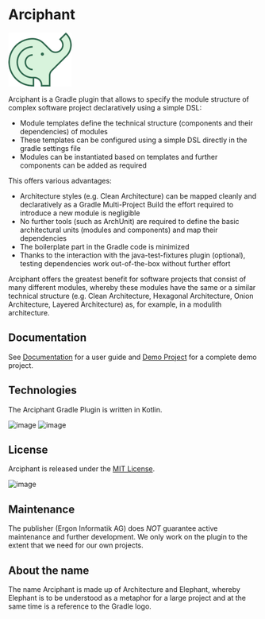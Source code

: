 # Arciphant

![Logo](./assets/logo.png)

Arciphant is a Gradle plugin that allows to specify the module structure of complex software project declaratively using a simple DSL:
* Module templates define the technical structure (components and their dependencies) of modules
* These templates can be configured using a simple DSL directly in the gradle settings file
* Modules can be instantiated based on templates and further components can be added as required

This offers various advantages:
* Architecture styles (e.g. Clean Architecture) can be mapped cleanly and declaratively as a Gradle Multi-Project Build the effort required to introduce a new module is negligible
* No further tools (such as ArchUnit) are required to define the basic architectural units (modules and components) and map their dependencies
* The boilerplate part in the Gradle code is minimized
* Thanks to the interaction with the java-test-fixtures plugin (optional), testing dependencies work out-of-the-box without further effort

Arciphant offers the greatest benefit for software projects that consist of many different modules, whereby these modules have the same or a similar technical structure (e.g. Clean Architecture, Hexagonal Architecture, Onion Architecture, Layered Architecture) as, for example, in a modulith architecture.

## Documentation

See [Documentation](DOCUMENTATION.md) for a user guide and [Demo Project](./demo-project.md) for a complete demo project.

## Technologies

The Arciphant Gradle Plugin is written in Kotlin.

![image](https://img.shields.io/badge/gradle-02303A?style=for-the-badge&logo=gradle&logoColor=white)
![image](https://img.shields.io/badge/Kotlin-B125EA?style=for-the-badge&logo=kotlin&logoColor=white)

## License

Arciphant is released under the [MIT License](LICENSE).

![image](https://img.shields.io/badge/MIT-green?style=for-the-badge)

## Maintenance

The publisher (Ergon Informatik AG) does *NOT* guarantee active maintenance and further development.
We only work on the plugin to the extent that we need for our own projects.

## About the name

The name Arciphant is made up of Architecture and Elephant, whereby Elephant is to be understood as a metaphor for a large project and at the same time is a reference to the Gradle logo.
